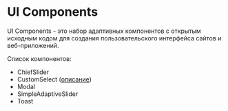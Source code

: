 # UI Components
UI Components - это набор адаптивных компонентов с открытым исходным кодом для создания пользовательского интерфейса сайтов и веб-приложений.

Список компонентов:

- ChiefSlider
- CustomSelect (<a href="https://itchief.ru/javascript/custom-select">описание</a>)
- Modal
- SimpleAdaptiveSlider
- Toast
